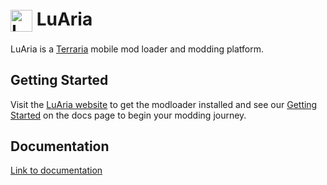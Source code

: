 <h1>
  <img
    src="https://github.com/luaria-platform.png"
    alt="LuAria logo"
    width="35"
    height="35"
    style="vertical-align: middle;"
  />
  LuAria
</h1>

LuAria is a [Terraria](https://www.terraria.org) mobile mod loader and modding platform.

## Getting Started
Visit the [LuAria website](https://luaria.app/) to get the modloader installed and see our [Getting Started](https://docs.luaria.app/category/getting-started) on the docs page to begin your modding journey.

## Documentation
[Link to documentation](https://docs.luaria.app)
